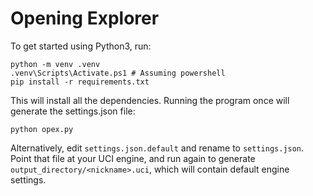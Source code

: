 # Opening Explorer

To get started using Python3, run:

    python -m venv .venv
    .venv\Scripts\Activate.ps1 # Assuming powershell
    pip install -r requirements.txt

This will install all the dependencies. Running the program once will generate the settings.json file:

    python opex.py

Alternatively, edit `settings.json.default` and rename to `settings.json`. Point that file at your UCI engine, and run again to generate `output_directory/<nickname>.uci`, which will contain default engine settings.
